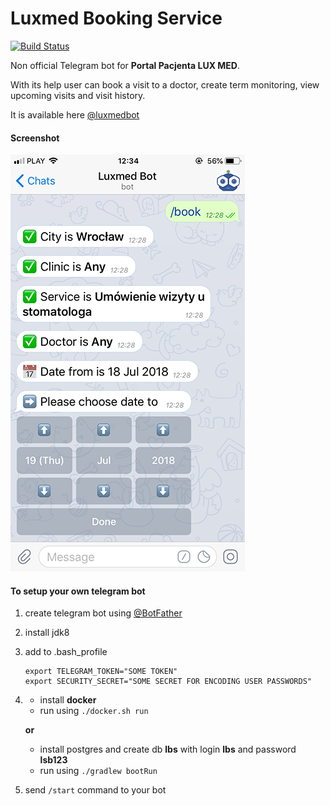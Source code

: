 # Luxmed Booking Service

[![Build Status](https://travis-ci.org/dyrkin/luxmed-booking-service.svg?branch=master)](https://travis-ci.org/dyrkin/luxmed-booking-service)

Non official Telegram bot for **Portal Pacjenta LUX MED**.

With its help user can book a visit to a doctor, create term monitoring, view upcoming visits and visit history.

It is available here [@luxmedbot](https://telegram.me/luxmedbot)

#### Screenshot
![Screenshot](screenshot.png)

#### To setup your own telegram bot

1. create telegram bot using [@BotFather](https://telegram.me/botfather)
2. install jdk8
3. add to .bash_profile 

    ```
    export TELEGRAM_TOKEN="SOME TOKEN"
    export SECURITY_SECRET="SOME SECRET FOR ENCODING USER PASSWORDS"
    ```
4. 
    - install **docker**
    - run using `./docker.sh run`

    **or**

    - install postgres and create db **lbs** with login **lbs** and password **lsb123**
    - run using `./gradlew bootRun`

5. send `/start` command to your bot



